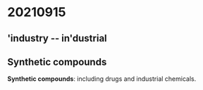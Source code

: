 # 20210915

## 'industry -- in'dustrial

## Synthetic compounds

**Synthetic compounds**: including drugs and industrial chemicals.
